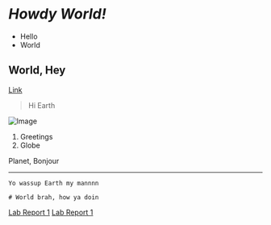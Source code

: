 # *Howdy World!*  
* Hello
* World

## **World, Hey**
[Link](https://www.helloworld.org/)	

> Hi
> Earth

![Image](https://miro.medium.com/max/1024/1*OohqW5DGh9CQS4hLY5FXzA.png)	

1. Greetings
2. Globe

Planet, Bonjour

---

`Yo wassup Earth my mannnn`

```
# World brah, how ya doin
```

[Lab Report 1](lab-report-1-week-2.html)
[Lab Report 1](https://MarciDarci28.github.io/cse15l-lab-reports/lab-report-1-week-2.html)
